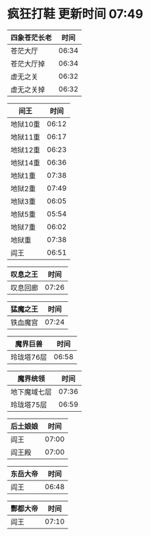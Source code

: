# 疯狂打鞋 更新时间 07:49

| 四象苍茫长老   | 时间    |
|--------|-------|
| 苍茫大厅 | 06:34 |
| 苍茫大厅掉 | 06:34 |
| 虚无之关 | 06:32 |
| 虚无之关掉 | 06:32 |

| 间王   | 时间    |
|--------|-------|
| 地狱10重 | 06:12 |
| 地狱11重 | 06:17 |
| 地狱12重 | 06:23 |
| 地狱14重 | 06:36 |
| 地狱1重 | 07:38 |
| 地狱2重 | 07:49 |
| 地狱3重 | 06:05 |
| 地狱5重 | 05:54 |
| 地狱7重 | 06:02 |
| 地狱重 | 07:38 |
| 阎王 | 06:51 |

| 叹息之王   | 时间    |
|--------|-------|
| 叹息回廊 | 07:26 |

| 猛魔之王   | 时间    |
|--------|-------|
| 铁血魔宫 | 07:24 |

| 魔界巨兽   | 时间    |
|--------|-------|
| 玲珑塔76层 | 06:58 |

| 魔界统领   | 时间    |
|--------|-------|
| 地下魔域七层 | 07:36 |
| 玲珑塔75层 | 06:59 |

| 后土娘娘   | 时间    |
|--------|-------|
| 阎王 | 07:00 |
| 阎王殿 | 07:00 |

| 东岳大帝   | 时间    |
|--------|-------|
| 阎王 | 06:48 |

| 酆都大帝   | 时间    |
|--------|-------|
| 阎王 | 07:10 |